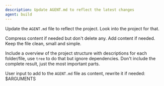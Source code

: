 ```yaml
---
description: Update AGENT.md to reflect the latest changes
agent: build
---
```


Update the `AGENT.md` file to reflect the project. Look into the project for that.

Compress content if needed but don't delete any. Add content if needed. Keep the file clean, small and simple.

Include a overview of the project structure with descriptions for each folder/file, use `tree` to do that but ignore dependencies. Don't include the complete result, just the most important parts.

User input to add to the `AGENT.md` file as content, rewrite it if needed:
$ARGUMENTS
